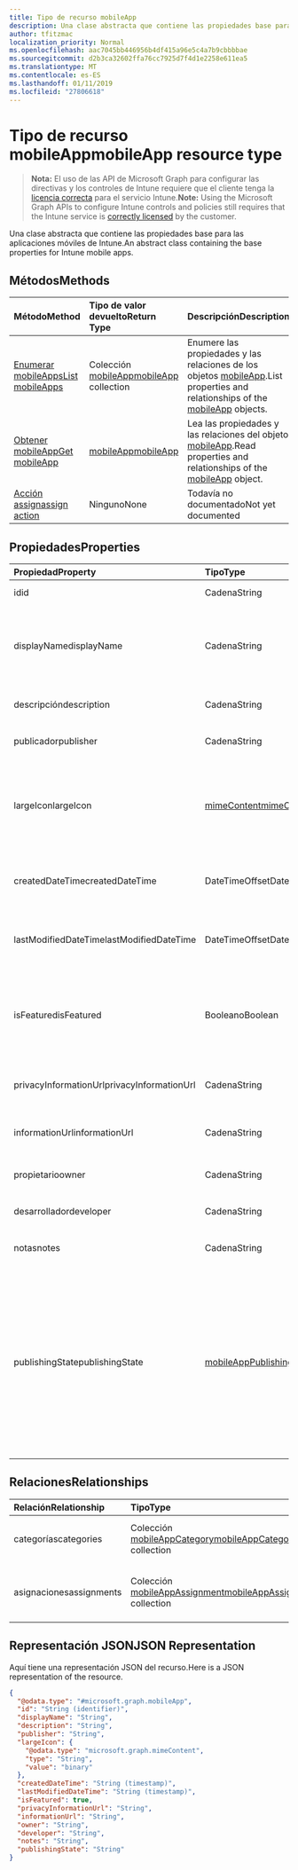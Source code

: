 ```yaml
---
title: Tipo de recurso mobileApp
description: Una clase abstracta que contiene las propiedades base para las aplicaciones móviles de Intune.
author: tfitzmac
localization_priority: Normal
ms.openlocfilehash: aac7045bb446956b4df415a96e5c4a7b9cbbbbae
ms.sourcegitcommit: d2b3ca32602ffa76cc7925d7f4d1e2258e611ea5
ms.translationtype: MT
ms.contentlocale: es-ES
ms.lasthandoff: 01/11/2019
ms.locfileid: "27806618"
---
```

# <a name="mobileapp-resource-type"></a><span data-ttu-id="3623a-103">Tipo de recurso mobileApp</span><span class="sxs-lookup"><span data-stu-id="3623a-103">mobileApp resource type</span></span>

> <span data-ttu-id="3623a-104">**Nota:** El uso de las API de Microsoft Graph para configurar las directivas y los controles de Intune requiere que el cliente tenga la [licencia correcta](https://go.microsoft.com/fwlink/?linkid=839381) para el servicio Intune.</span><span class="sxs-lookup"><span data-stu-id="3623a-104">**Note:** Using the Microsoft Graph APIs to configure Intune controls and policies still requires that the Intune service is [correctly licensed](https://go.microsoft.com/fwlink/?linkid=839381) by the customer.</span></span>

<span data-ttu-id="3623a-105">Una clase abstracta que contiene las propiedades base para las aplicaciones móviles de Intune.</span><span class="sxs-lookup"><span data-stu-id="3623a-105">An abstract class containing the base properties for Intune mobile apps.</span></span>
## <a name="methods"></a><span data-ttu-id="3623a-106">Métodos</span><span class="sxs-lookup"><span data-stu-id="3623a-106">Methods</span></span>
|<span data-ttu-id="3623a-107">Método</span><span class="sxs-lookup"><span data-stu-id="3623a-107">Method</span></span>|<span data-ttu-id="3623a-108">Tipo de valor devuelto</span><span class="sxs-lookup"><span data-stu-id="3623a-108">Return Type</span></span>|<span data-ttu-id="3623a-109">Descripción</span><span class="sxs-lookup"><span data-stu-id="3623a-109">Description</span></span>|
|:---|:---|:---|
|[<span data-ttu-id="3623a-110">Enumerar mobileApps</span><span class="sxs-lookup"><span data-stu-id="3623a-110">List mobileApps</span></span>](../api/intune-apps-mobileapp-list.md)|<span data-ttu-id="3623a-111">Colección [mobileApp](../resources/intune-apps-mobileapp.md)</span><span class="sxs-lookup"><span data-stu-id="3623a-111">[mobileApp](../resources/intune-apps-mobileapp.md) collection</span></span>|<span data-ttu-id="3623a-112">Enumere las propiedades y las relaciones de los objetos [mobileApp](../resources/intune-apps-mobileapp.md).</span><span class="sxs-lookup"><span data-stu-id="3623a-112">List properties and relationships of the [mobileApp](../resources/intune-apps-mobileapp.md) objects.</span></span>|
|[<span data-ttu-id="3623a-113">Obtener mobileApp</span><span class="sxs-lookup"><span data-stu-id="3623a-113">Get mobileApp</span></span>](../api/intune-apps-mobileapp-get.md)|[<span data-ttu-id="3623a-114">mobileApp</span><span class="sxs-lookup"><span data-stu-id="3623a-114">mobileApp</span></span>](../resources/intune-apps-mobileapp.md)|<span data-ttu-id="3623a-115">Lea las propiedades y las relaciones del objeto [mobileApp](../resources/intune-apps-mobileapp.md).</span><span class="sxs-lookup"><span data-stu-id="3623a-115">Read properties and relationships of the [mobileApp](../resources/intune-apps-mobileapp.md) object.</span></span>|
|[<span data-ttu-id="3623a-116">Acción assign</span><span class="sxs-lookup"><span data-stu-id="3623a-116">assign action</span></span>](../api/intune-apps-mobileapp-assign.md)|<span data-ttu-id="3623a-117">Ninguno</span><span class="sxs-lookup"><span data-stu-id="3623a-117">None</span></span>|<span data-ttu-id="3623a-118">Todavía no documentado</span><span class="sxs-lookup"><span data-stu-id="3623a-118">Not yet documented</span></span>|

## <a name="properties"></a><span data-ttu-id="3623a-119">Propiedades</span><span class="sxs-lookup"><span data-stu-id="3623a-119">Properties</span></span>
|<span data-ttu-id="3623a-120">Propiedad</span><span class="sxs-lookup"><span data-stu-id="3623a-120">Property</span></span>|<span data-ttu-id="3623a-121">Tipo</span><span class="sxs-lookup"><span data-stu-id="3623a-121">Type</span></span>|<span data-ttu-id="3623a-122">Descripción</span><span class="sxs-lookup"><span data-stu-id="3623a-122">Description</span></span>|
|:---|:---|:---|
|<span data-ttu-id="3623a-123">id</span><span class="sxs-lookup"><span data-stu-id="3623a-123">id</span></span>|<span data-ttu-id="3623a-124">Cadena</span><span class="sxs-lookup"><span data-stu-id="3623a-124">String</span></span>|<span data-ttu-id="3623a-125">Clave de la entidad.</span><span class="sxs-lookup"><span data-stu-id="3623a-125">Key of the entity.</span></span>|
|<span data-ttu-id="3623a-126">displayName</span><span class="sxs-lookup"><span data-stu-id="3623a-126">displayName</span></span>|<span data-ttu-id="3623a-127">Cadena</span><span class="sxs-lookup"><span data-stu-id="3623a-127">String</span></span>|<span data-ttu-id="3623a-128">El título de la aplicación importado o proporcionado por el administrador.</span><span class="sxs-lookup"><span data-stu-id="3623a-128">The admin provided or imported title of the app.</span></span>|
|<span data-ttu-id="3623a-129">descripción</span><span class="sxs-lookup"><span data-stu-id="3623a-129">description</span></span>|<span data-ttu-id="3623a-130">Cadena</span><span class="sxs-lookup"><span data-stu-id="3623a-130">String</span></span>|<span data-ttu-id="3623a-131">La descripción de la aplicación.</span><span class="sxs-lookup"><span data-stu-id="3623a-131">The description of the app.</span></span>|
|<span data-ttu-id="3623a-132">publicador</span><span class="sxs-lookup"><span data-stu-id="3623a-132">publisher</span></span>|<span data-ttu-id="3623a-133">Cadena</span><span class="sxs-lookup"><span data-stu-id="3623a-133">String</span></span>|<span data-ttu-id="3623a-134">El publicador de la aplicación.</span><span class="sxs-lookup"><span data-stu-id="3623a-134">The publisher of the app.</span></span>|
|<span data-ttu-id="3623a-135">largeIcon</span><span class="sxs-lookup"><span data-stu-id="3623a-135">largeIcon</span></span>|[<span data-ttu-id="3623a-136">mimeContent</span><span class="sxs-lookup"><span data-stu-id="3623a-136">mimeContent</span></span>](../resources/intune-shared-mimecontent.md)|<span data-ttu-id="3623a-137">El icono grande, se muestra en los detalles de la aplicación y se usa para cargar el icono.</span><span class="sxs-lookup"><span data-stu-id="3623a-137">The large icon, to be displayed in the app details and used for upload of the icon.</span></span>|
|<span data-ttu-id="3623a-138">createdDateTime</span><span class="sxs-lookup"><span data-stu-id="3623a-138">createdDateTime</span></span>|<span data-ttu-id="3623a-139">DateTimeOffset</span><span class="sxs-lookup"><span data-stu-id="3623a-139">DateTimeOffset</span></span>|<span data-ttu-id="3623a-140">La fecha y la hora de creación de la aplicación.</span><span class="sxs-lookup"><span data-stu-id="3623a-140">The date and time the app was created.</span></span>|
|<span data-ttu-id="3623a-141">lastModifiedDateTime</span><span class="sxs-lookup"><span data-stu-id="3623a-141">lastModifiedDateTime</span></span>|<span data-ttu-id="3623a-142">DateTimeOffset</span><span class="sxs-lookup"><span data-stu-id="3623a-142">DateTimeOffset</span></span>|<span data-ttu-id="3623a-143">Fecha y hora de la última modificación de la aplicación.</span><span class="sxs-lookup"><span data-stu-id="3623a-143">The date and time the app was last modified.</span></span>|
|<span data-ttu-id="3623a-144">isFeatured</span><span class="sxs-lookup"><span data-stu-id="3623a-144">isFeatured</span></span>|<span data-ttu-id="3623a-145">Booleano</span><span class="sxs-lookup"><span data-stu-id="3623a-145">Boolean</span></span>|<span data-ttu-id="3623a-146">El valor que indica si el administrador ha marcado la aplicación como destacada.</span><span class="sxs-lookup"><span data-stu-id="3623a-146">The value indicating whether the app is marked as featured by the admin.</span></span>|
|<span data-ttu-id="3623a-147">privacyInformationUrl</span><span class="sxs-lookup"><span data-stu-id="3623a-147">privacyInformationUrl</span></span>|<span data-ttu-id="3623a-148">Cadena</span><span class="sxs-lookup"><span data-stu-id="3623a-148">String</span></span>|<span data-ttu-id="3623a-149">La dirección URL de la declaración de privacidad.</span><span class="sxs-lookup"><span data-stu-id="3623a-149">The privacy statement Url.</span></span>|
|<span data-ttu-id="3623a-150">informationUrl</span><span class="sxs-lookup"><span data-stu-id="3623a-150">informationUrl</span></span>|<span data-ttu-id="3623a-151">Cadena</span><span class="sxs-lookup"><span data-stu-id="3623a-151">String</span></span>|<span data-ttu-id="3623a-152">La dirección URL para obtener más información.</span><span class="sxs-lookup"><span data-stu-id="3623a-152">The more information Url.</span></span>|
|<span data-ttu-id="3623a-153">propietario</span><span class="sxs-lookup"><span data-stu-id="3623a-153">owner</span></span>|<span data-ttu-id="3623a-154">Cadena</span><span class="sxs-lookup"><span data-stu-id="3623a-154">String</span></span>|<span data-ttu-id="3623a-155">Propietario de la aplicación.</span><span class="sxs-lookup"><span data-stu-id="3623a-155">The owner of the app.</span></span>|
|<span data-ttu-id="3623a-156">desarrollador</span><span class="sxs-lookup"><span data-stu-id="3623a-156">developer</span></span>|<span data-ttu-id="3623a-157">Cadena</span><span class="sxs-lookup"><span data-stu-id="3623a-157">String</span></span>|<span data-ttu-id="3623a-158">El desarrollador de la aplicación.</span><span class="sxs-lookup"><span data-stu-id="3623a-158">The developer of the app.</span></span>|
|<span data-ttu-id="3623a-159">notas</span><span class="sxs-lookup"><span data-stu-id="3623a-159">notes</span></span>|<span data-ttu-id="3623a-160">Cadena</span><span class="sxs-lookup"><span data-stu-id="3623a-160">String</span></span>|<span data-ttu-id="3623a-161">Notas de la aplicación.</span><span class="sxs-lookup"><span data-stu-id="3623a-161">Notes for the app.</span></span>|
|<span data-ttu-id="3623a-162">publishingState</span><span class="sxs-lookup"><span data-stu-id="3623a-162">publishingState</span></span>|[<span data-ttu-id="3623a-163">mobileAppPublishingState</span><span class="sxs-lookup"><span data-stu-id="3623a-163">mobileAppPublishingState</span></span>](../resources/intune-apps-mobileapppublishingstate.md)|<span data-ttu-id="3623a-164">Estado de publicación de la aplicación.</span><span class="sxs-lookup"><span data-stu-id="3623a-164">The publishing state for the app.</span></span> <span data-ttu-id="3623a-165">La aplicación no puede asignarse a menos que se publique.</span><span class="sxs-lookup"><span data-stu-id="3623a-165">The app cannot be assigned unless the app is published.</span></span> <span data-ttu-id="3623a-166">Los valores posibles son: `notPublished`, `processing` y `published`.</span><span class="sxs-lookup"><span data-stu-id="3623a-166">Possible values are: `notPublished`, `processing`, `published`.</span></span>|

## <a name="relationships"></a><span data-ttu-id="3623a-167">Relaciones</span><span class="sxs-lookup"><span data-stu-id="3623a-167">Relationships</span></span>
|<span data-ttu-id="3623a-168">Relación</span><span class="sxs-lookup"><span data-stu-id="3623a-168">Relationship</span></span>|<span data-ttu-id="3623a-169">Tipo</span><span class="sxs-lookup"><span data-stu-id="3623a-169">Type</span></span>|<span data-ttu-id="3623a-170">Descripción</span><span class="sxs-lookup"><span data-stu-id="3623a-170">Description</span></span>|
|:---|:---|:---|
|<span data-ttu-id="3623a-171">categorías</span><span class="sxs-lookup"><span data-stu-id="3623a-171">categories</span></span>|<span data-ttu-id="3623a-172">Colección [mobileAppCategory](../resources/intune-apps-mobileappcategory.md)</span><span class="sxs-lookup"><span data-stu-id="3623a-172">[mobileAppCategory](../resources/intune-apps-mobileappcategory.md) collection</span></span>|<span data-ttu-id="3623a-173">La lista de categorías para esta aplicación.</span><span class="sxs-lookup"><span data-stu-id="3623a-173">The list of categories for this app.</span></span>|
|<span data-ttu-id="3623a-174">asignaciones</span><span class="sxs-lookup"><span data-stu-id="3623a-174">assignments</span></span>|<span data-ttu-id="3623a-175">Colección [mobileAppAssignment](../resources/intune-apps-mobileappassignment.md)</span><span class="sxs-lookup"><span data-stu-id="3623a-175">[mobileAppAssignment](../resources/intune-apps-mobileappassignment.md) collection</span></span>|<span data-ttu-id="3623a-176">La lista de asignaciones de grupo para esta aplicación móvil.</span><span class="sxs-lookup"><span data-stu-id="3623a-176">The list of group assignments for this mobile app.</span></span>|

## <a name="json-representation"></a><span data-ttu-id="3623a-177">Representación JSON</span><span class="sxs-lookup"><span data-stu-id="3623a-177">JSON Representation</span></span>
<span data-ttu-id="3623a-178">Aquí tiene una representación JSON del recurso.</span><span class="sxs-lookup"><span data-stu-id="3623a-178">Here is a JSON representation of the resource.</span></span>
<!-- {
  "blockType": "resource",
  "keyProperty": "id",
  "@odata.type": "microsoft.graph.mobileApp"
}
-->
``` json
{
  "@odata.type": "#microsoft.graph.mobileApp",
  "id": "String (identifier)",
  "displayName": "String",
  "description": "String",
  "publisher": "String",
  "largeIcon": {
    "@odata.type": "microsoft.graph.mimeContent",
    "type": "String",
    "value": "binary"
  },
  "createdDateTime": "String (timestamp)",
  "lastModifiedDateTime": "String (timestamp)",
  "isFeatured": true,
  "privacyInformationUrl": "String",
  "informationUrl": "String",
  "owner": "String",
  "developer": "String",
  "notes": "String",
  "publishingState": "String"
}
```



